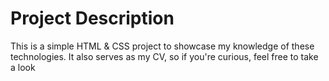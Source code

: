 # Project Description

This is a simple HTML & CSS project to showcase my knowledge of these technologies. It also serves as my CV, so if you're curious, feel free to take a look
